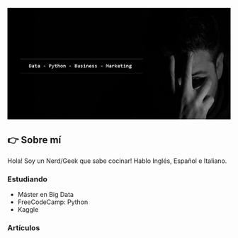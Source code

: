 ![Esta es una imagen](https://github.com/DofusCL/DofusCL/blob/main/github_profile_img.png)

## :point_right: Sobre mí
Hola! Soy un Nerd/Geek que sabe cocinar! Hablo Inglés, Español e Italiano.

### Estudiando
- Máster en Big Data
- FreeCodeCamp: Python
- Kaggle

### Artículos

 
<!---
DofusCL/DofusCL is a ✨ special ✨ repository because its `README.md` (this file) appears on your GitHub profile.
You can click the Preview link to take a look at your changes.
--->
